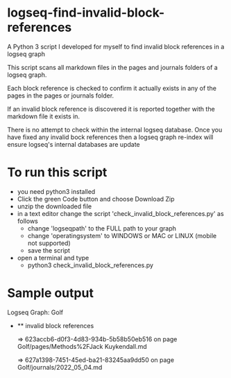 # logseq-find-invalid-block-references

A Python 3 script I developed for myself to find invalid block references in a logseq graph

This script scans all markdown files in the pages and journals folders of a logseq graph.

Each block reference is checked to confirm it actually exists in any of the pages in the pages or journals folder.

If an invalid block reference is discovered it is reported together with the markdown file it exists in.

There is no attempt to check within the internal logseq database. Once you have fixed any invalid bock references then a logseq graph re-index will ensure logseq's internal databases are update

# To run this script
 - you need python3 installed
 - Click the green Code button and choose Download Zip
 - unzip the downloaded file
 - in a text editor change the script 'check_invalid_block_references.py' as follows
   - change 'logseqpath' to the FULL path to your graph
   - change 'operatingsystem' to WINDOWS or MAC or LINUX (mobile not supported)
   - save the script
 - open a terminal and type
   - python3 check_invalid_block_references.py
 # Sample output
 
 Logseq Graph: Golf

  - ** invalid block references

    => 623accb6-d0f3-4d83-934b-5b58b50eb516 
       on page Golf/pages/Methods%2FJack Kuykendall.md

    => 627a1398-7451-45ed-ba21-83245aa9dd50 
       on page Golf/journals/2022_05_04.md
   
   


